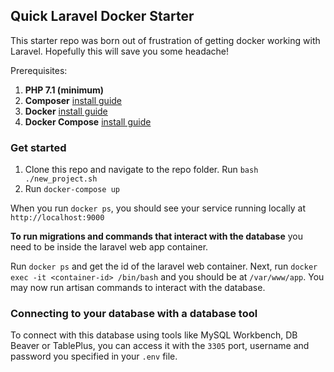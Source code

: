 ## Quick Laravel Docker Starter

This starter repo was born out of frustration of getting docker working with Laravel. Hopefully this will save you some headache!

Prerequisites:

1. **PHP 7.1 (minimum)**
2. **Composer** [install guide](https://getcomposer.org/doc/00-intro.md)
3. **Docker** [install guide](https://docs.docker.com/v17.09/engine/installation/)
4. **Docker Compose** [install guide](https://docs.docker.com/compose/install/)

### Get started

 
1. Clone this repo and navigate to the repo folder. Run `bash ./new_project.sh`
2. Run `docker-compose up`

When you run `docker ps`, you should see your service running locally at `http://localhost:9000`

**To run migrations and commands that interact with the database** you need to be inside the laravel web app container. 

Run `docker ps` and get the id of the laravel web container. Next, run `docker exec -it <container-id> /bin/bash` and you should be at `/var/www/app`. You may now run artisan commands to interact with the database.

### Connecting to your database with a database tool 

To connect with this database using tools like MySQL Workbench, DB Beaver or TablePlus, you can access it with the `3305` port, username and password you specified in your `.env` file.
